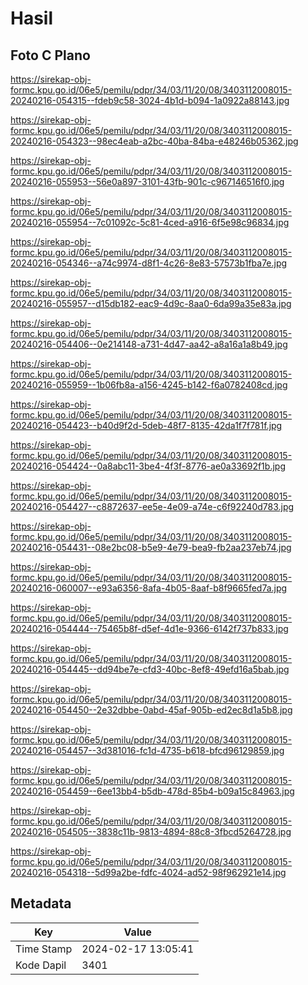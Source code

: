 # Hasil

## Foto C Plano

https://sirekap-obj-formc.kpu.go.id/06e5/pemilu/pdpr/34/03/11/20/08/3403112008015-20240216-054315--fdeb9c58-3024-4b1d-b094-1a0922a88143.jpg

https://sirekap-obj-formc.kpu.go.id/06e5/pemilu/pdpr/34/03/11/20/08/3403112008015-20240216-054323--98ec4eab-a2bc-40ba-84ba-e48246b05362.jpg

https://sirekap-obj-formc.kpu.go.id/06e5/pemilu/pdpr/34/03/11/20/08/3403112008015-20240216-055953--56e0a897-3101-43fb-901c-c967146516f0.jpg

https://sirekap-obj-formc.kpu.go.id/06e5/pemilu/pdpr/34/03/11/20/08/3403112008015-20240216-055954--7c01092c-5c81-4ced-a916-6f5e98c96834.jpg

https://sirekap-obj-formc.kpu.go.id/06e5/pemilu/pdpr/34/03/11/20/08/3403112008015-20240216-054346--a74c9974-d8f1-4c26-8e83-57573b1fba7e.jpg

https://sirekap-obj-formc.kpu.go.id/06e5/pemilu/pdpr/34/03/11/20/08/3403112008015-20240216-055957--d15db182-eac9-4d9c-8aa0-6da99a35e83a.jpg

https://sirekap-obj-formc.kpu.go.id/06e5/pemilu/pdpr/34/03/11/20/08/3403112008015-20240216-054406--0e214148-a731-4d47-aa42-a8a16a1a8b49.jpg

https://sirekap-obj-formc.kpu.go.id/06e5/pemilu/pdpr/34/03/11/20/08/3403112008015-20240216-055959--1b06fb8a-a156-4245-b142-f6a0782408cd.jpg

https://sirekap-obj-formc.kpu.go.id/06e5/pemilu/pdpr/34/03/11/20/08/3403112008015-20240216-054423--b40d9f2d-5deb-48f7-8135-42da1f7f781f.jpg

https://sirekap-obj-formc.kpu.go.id/06e5/pemilu/pdpr/34/03/11/20/08/3403112008015-20240216-054424--0a8abc11-3be4-4f3f-8776-ae0a33692f1b.jpg

https://sirekap-obj-formc.kpu.go.id/06e5/pemilu/pdpr/34/03/11/20/08/3403112008015-20240216-054427--c8872637-ee5e-4e09-a74e-c6f92240d783.jpg

https://sirekap-obj-formc.kpu.go.id/06e5/pemilu/pdpr/34/03/11/20/08/3403112008015-20240216-054431--08e2bc08-b5e9-4e79-bea9-fb2aa237eb74.jpg

https://sirekap-obj-formc.kpu.go.id/06e5/pemilu/pdpr/34/03/11/20/08/3403112008015-20240216-060007--e93a6356-8afa-4b05-8aaf-b8f9665fed7a.jpg

https://sirekap-obj-formc.kpu.go.id/06e5/pemilu/pdpr/34/03/11/20/08/3403112008015-20240216-054444--75465b8f-d5ef-4d1e-9366-6142f737b833.jpg

https://sirekap-obj-formc.kpu.go.id/06e5/pemilu/pdpr/34/03/11/20/08/3403112008015-20240216-054445--dd94be7e-cfd3-40bc-8ef8-49efd16a5bab.jpg

https://sirekap-obj-formc.kpu.go.id/06e5/pemilu/pdpr/34/03/11/20/08/3403112008015-20240216-054450--2e32dbbe-0abd-45af-905b-ed2ec8d1a5b8.jpg

https://sirekap-obj-formc.kpu.go.id/06e5/pemilu/pdpr/34/03/11/20/08/3403112008015-20240216-054457--3d381016-fc1d-4735-b618-bfcd96129859.jpg

https://sirekap-obj-formc.kpu.go.id/06e5/pemilu/pdpr/34/03/11/20/08/3403112008015-20240216-054459--6ee13bb4-b5db-478d-85b4-b09a15c84963.jpg

https://sirekap-obj-formc.kpu.go.id/06e5/pemilu/pdpr/34/03/11/20/08/3403112008015-20240216-054505--3838c11b-9813-4894-88c8-3fbcd5264728.jpg

https://sirekap-obj-formc.kpu.go.id/06e5/pemilu/pdpr/34/03/11/20/08/3403112008015-20240216-054318--5d99a2be-fdfc-4024-ad52-98f962921e14.jpg


## Metadata

| Key        | Value               |
| ---------- | ------------------- |
| Time Stamp | 2024-02-17 13:05:41 |
| Kode Dapil | 3401                |



